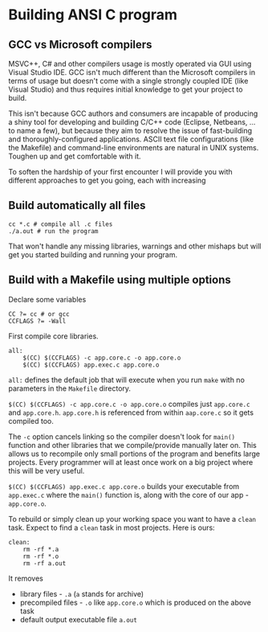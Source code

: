 # Building ANSI C program

## GCC vs Microsoft compilers

MSVC++, C# and other compilers usage is mostly operated via GUI using Visual Studio IDE. GCC isn't much different than the Microsoft compilers in terms of usage but doesn't come with a single strongly coupled IDE (like Visual Studio) and thus requires initial knowledge to get your project to build.

This isn't because GCC authors and consumers are incapable of producing a shiny tool for developing and building C/C++ code (Eclipse, Netbeans, ... to name a few), but because they aim to resolve the issue of fast-building and thoroughly-configured applications. ASCII text file configurations (like the Makefile) and command-line environments are natural in UNIX systems. Toughen up and get comfortable with it.

To soften the hardship of your first encounter I will provide you with different approaches to get you going, each with increasing

## Build automatically all files

```
cc *.c # compile all .c files
./a.out # run the program
```

That won't handle any missing libraries, warnings and other mishaps but will get you started building and running your program.

## Build with a Makefile using multiple options

Declare some variables

```
CC ?= cc # or gcc
CCFLAGS ?= -Wall
```

First compile core libraries. 
```
all:
	$(CC) $(CCFLAGS) -c app.core.c -o app.core.o
	$(CC) $(CCFLAGS) app.exec.c app.core.o
```
`all:` defines the default job that will execute when you run `make` with no parameters in the `Makefile` directory.

`$(CC) $(CCFLAGS) -c app.core.c -o app.core.o` compiles just `app.core.c` and `app.core.h`. `app.core.h` is referenced from within `aap.core.c` so it gets compiled  too.

The `-c` option cancels linking so the compiler doesn't look for `main()` function and other libraries that we compile/provide manually later on. This allows us to recompile only small portions of the program and benefits large projects. Every programmer will at least once work on a big project where this will be very useful.

`$(CC) $(CCFLAGS) app.exec.c app.core.o` builds your executable from `app.exec.c` where the `main()` function is, along with the core of our app - `app.core.o`.


To rebuild or simply clean up your working space you want to have a `clean` task. Expect to find a `clean` task in most projects. Here is ours:

```
clean:
	rm -rf *.a
	rm -rf *.o
	rm -rf a.out
```

It removes
- library files - `.a` (`a` stands for archive)
- precompiled files - `.o` like `app.core.o` which is produced on the above task
- default output executable file `a.out`
